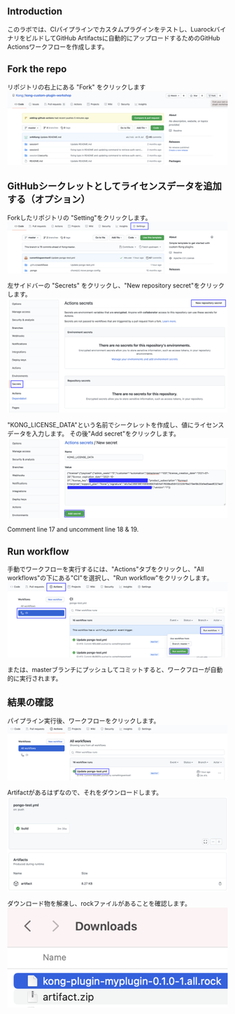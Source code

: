 ## Introduction

このラボでは、CIパイプラインでカスタムプラグインをテストし、LuarockバイナリをビルドしてGitHub Artifactsに自動的にアップロードするためのGitHub Actionsワークフローを作成します。


## Fork the repo

リポジトリの右上にある "Fork" をクリックします
![](assets/fork-repo.png)


## GitHubシークレットとしてライセンスデータを追加する（オプション）

Forkしたリポジトリの "Setting"をクリックします。
![](assets/setting.png)

左サイドバーの "Secrets" をクリックし、"New repository secret"をクリックします。
![](assets/setting2.png)

"KONG_LICENSE_DATA"という名前でシークレットを作成し、値にライセンスデータを入力します。 その後"Add secret"をクリックします。
![](assets/add-secret.png)

Comment line 17 and uncomment line 18 & 19.

## Run workflow

手動でワークフローを実行するには、"Actions"タブをクリックし、"All workflows"の下にある"CI"を選択し、"Run workflow"をクリックします。
![](assets/run-workflow.png)

または、masterブランチにプッシュしてコミットすると、ワークフローが自動的に実行されます。

## 結果の確認

パイプライン実行後、ワークフローをクリックします。
![](assets/review-result.png)

Artifactがあるはずなので、それをダウンロードします。
![](assets/review-result2.png)

ダウンロード物を解凍し、rockファイルがあることを確認します。
![](assets/review-result3.png)